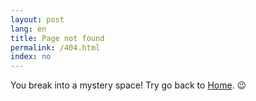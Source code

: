 ```yaml
---
layout: post
lang: en
title: Page not found
permalink: /404.html
index: no
---
```


You break into a mystery space! Try go back to [Home](/). :wink:
